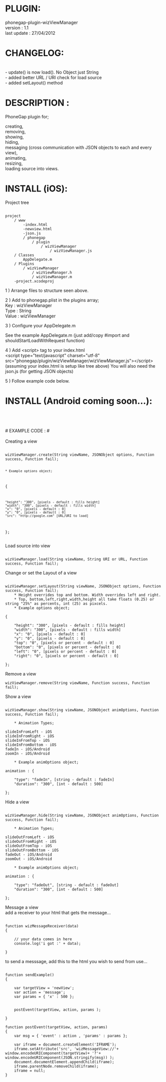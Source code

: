 


# PLUGIN: 

phonegap-plugin-wizViewManager<br />
version : 1.1<br />
last update : 27/04/2012<br />


# CHANGELOG: 
<br />
- update() is now load(). No Object just String<br />
- added better URL / URI check for load source<br />
- added setLayout() method<br />


# DESCRIPTION :

PhoneGap plugin for;

creating,<br />
removing,<br />
showing,<br />
hiding,<br />
messaging (cross communication with JSON objects to each and every view),<br />
animating,<br />
resizing,<br />
loading source into views.





# INSTALL (iOS): #

Project tree<br />

<pre><code>
project
	/ www
		-index.html
		-newview.html
		-json.js
		/ phonegap
			/ plugin
				/ wizViewManager
					/ wizViewManager.js	
	/ Classes
		AppDelegate.m
	/ Plugins
		/ wizViewManager
			/ wizViewManager.h
			/ wizViewManager.m
	-project.xcodeproj
</code></pre>



1 ) Arrange files to structure seen above.

2 ) Add to phonegap.plist in the plugins array;<br />
Key : wizViewManager<br />
Type : String<br />
Value : wizViewManager<br />


3 ) Configure your AppDelegate.m

See the example AppDelegate.m
(just add/copy \#import and shouldStartLoadWithRequest function)


4 ) Add \<script\> tag to your index.html<br />
\<script type="text/javascript" charset="utf-8" src="phonegap/plugin/wizViewManager/wizViewManager.js"\>\</script\><br />
(assuming your index.html is setup like tree above)
You will also need the json.js (for getting JSON objects)


5 ) Follow example code below.






# INSTALL (Android coming soon...): #



<br />
<br />
<br />
# EXAMPLE CODE : #

<br />
<br />
Creating a view<br />
<pre><code>
wizViewManager.create(String viewName, JSONObject options, Function success, Function fail);

    * Example options object; 

{

    "height": "300", [pixels - default : fills height] 
    "width": "300", [pixels - default : fills width] 
    "x": "0", [pixels - default : 0] 
    "y": "0", [pixels - default : 0] 
    "src": "http://google.com" [URL/URI to load] 

}; 
</code></pre>


Load source into view<br />
<pre><code>
wizViewManager.load(String viewName, String URI or URL, Function success, Function fail);
</code></pre>


Change or set the Layout of a view<br />
<pre><code>
wizViewManager.setLayout(String viewName, JSONObject options, Function success, Function fail);
    * Height overrides top and bottom. Width overrides left and right.  
    * Top, bottom,left,right,width,height all take floats (0.25) or string "25%" as percents, int (25) as pixcels.
    * Example options object; 

{

    "height": "300", [pixels - default : fills height] 
    "width": "300", [pixels - default : fills width] 
    "x": "0", [pixels - default : 0] 
    "y": "0", [pixels - default : 0] 
    "top": "0", [pixels or percent - default : 0]
    "bottom": "0", [pixels or percent - default : 0] 
    "left": "0", [pixels or percent - default : 0] 
    "right": "0", [pixels or percent - default : 0] 

}; 
</code></pre>



Remove a view<br />
```
wizViewManager.remove(String viewName, Function success, Function fail); 
```


Show a view<br />
<pre><code>
wizViewManager.show(String viewName, JSONObject animOptions, Function success, Function fail);

    * Animation Types; 

slideInFromLeft - iOS
slideInFromRight - iOS
slideInFromTop - iOS
slideInFromBottom - iOS
fadeIn - iOS/Android
zoomIn - iOS/Android

    * Example animOptions object; 

animation : {

    "type": "fadeIn", [string - default : fadeIn] 
    "duration": "300", [int - default : 500] 

}; 
</code></pre>



Hide a view<br />
<pre><code>
wizViewManager.hide(String viewName, JSONObject animOptions, Function success, Function fail);

    * Animation Types; 

slideOutFromLeft - iOS
slideOutFromRight - iOS
slideOutFromTop - iOS
slideOutFromBottom - iOS
fadeOut - iOS/Android
zoomOut - iOS/Android

    * Example animOptions object; 

animation : {

    "type": "fadeOut", [string - default : fadeOut] 
    "duration": "300", [int - default : 500] 

}; 
</code></pre>

Message a view<br />
add a receiver to your html that gets the message...
<pre><code>
function wizMessageReceiver(data) 
{
                        
    // your data comes in here
    console.log('i got :' + data);
                        
}
</code></pre>

to send a messsage, add this to the html you wish to send from use...
<pre><code>
function sendExample()
{
    
    var targetView = 'newView';
    var action = 'message';
    var params = { 'x' : 500 };
    
    
    postEvent(targetView, action, params );
    
}

function postEvent(targetView, action, params) 
{
    var msg = { 'event' : action , 'params' : params };
    
    var iframe = document.createElement('IFRAME');
    iframe.setAttribute('src', 'wizMessageView://'+ window.encodeURIComponent(targetView)+ '?'+ window.encodeURIComponent(JSON.stringify(msg)) );
    document.documentElement.appendChild(iframe);
    iframe.parentNode.removeChild(iframe);
    iframe = null;
}
</code></pre>